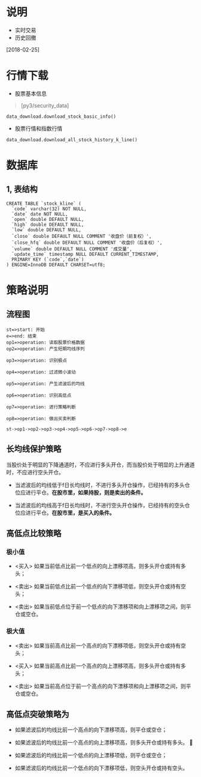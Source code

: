 
# 说明
- 实时交易
- 历史回撤

[2018-02-25]
# 行情下载
- 股票基本信息

> [py3/security_data]

```
data_download.download_stock_basic_info()
```

- 股票行情和指数行情
```
data_download.download_all_stock_history_k_line()
```

# 数据库
## 1, 表结构
```
CREATE TABLE `stock_kline` (
  `code` varchar(32) NOT NULL,
  `date` date NOT NULL,
  `open` double DEFAULT NULL,
  `high` double DEFAULT NULL,
  `low` double DEFAULT NULL,
  `close` double DEFAULT NULL COMMENT '收盘价（前复权）',
  `close_hfq` double DEFAULT NULL COMMENT '收盘价（后复权）',
  `volume` double DEFAULT NULL COMMENT '成交量',
  `update_time` timestamp NULL DEFAULT CURRENT_TIMESTAMP,
  PRIMARY KEY (`code`,`date`)
) ENGINE=InnoDB DEFAULT CHARSET=utf8;
```

# 策略说明
## 流程图

```flow
st=>start: 开始
e=>end: 结束
op1=>operation: 读取股票价格数据
op2=>operation: 产生短期均线序列

op3=>operation: 识别极点

op4=>operation: 过滤微小波动

op5=>operation: 产生滤波后的均线

op6=>operation: 识别高低点

op7=>operation: 进行策略判断

op8=>operation: 做出买卖判断

st->op1->op2->op3->op4->op5->op6->op7->op8->e

```

## 长均线保护策略

当股价处于明显的下降通道时，不应进行多头开仓，而当股价处于明显的上升通道时，不应进行空头开仓。

* 当滤波后的均线低于f日长均线时，不进行多头开仓操作，已经持有的多头仓位应进行平仓。**在股市里，如果持股，则是卖出的条件。**

* 当滤波后的均线高于f日长均线时，不进行空头开仓操作，已经持有的空头仓位应进行平仓。**在股市里，是买入的条件。**



## 高低点比较策略

### 极小值

* <买入> 如果当前低点比前一个低点的向上漂移项高，则多头开仓或持有多头；

* <卖出> 如果当前低点比前一个低点的向下漂移项低，则空头开仓或持有空头；

* <卖出> 如果当前低点位于前一个低点的向下漂移项和向上漂移项之间，则平仓或空仓。

### 极大值

* <卖出> 如果当前高点比前一个高点的向下漂移项低，则空头开仓或持有空头；

* <买入> 如果当前高点比前一个高点的向上漂移项高，则多头开仓或持有多头；

* <卖出> 如果当前高点位于前一个高点的向下漂移项和向上漂移项之间，则平仓或空仓。



## 高低点突破策略为

+ 如果滤波后的均线比前一个高点的向下漂移项高，则平仓或空仓；

+ 如果滤波后的均线比前一个高点的向上漂移项高，则多头开仓或持有多头。 

+ 如果滤波后的均线比前一个低点的向上漂移项低，则平仓或空仓；

+ 如果滤波后的均线比前一个低点的向下漂移项低，则空头开仓或持有空头。





